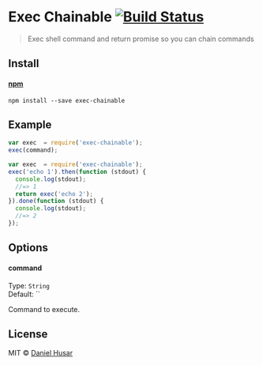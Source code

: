 # Exec Chainable [![Build Status](https://travis-ci.org/danielhusar/exec-chainable.svg)](https://travis-ci.org/danielhusar/exec-chainable)

> Exec shell command and return promise so you can chain commands

## Install

#### [npm](https://npmjs.org/package/exec-chainable)

```
npm install --save exec-chainable
```

## Example

```javascript
var exec  = require('exec-chainable');
exec(command);
```

```javascript
var exec  = require('exec-chainable');
exec('echo 1').then(function (stdout) {
  console.log(stdout);
  //=> 1
  return exec('echo 2');
}).done(function (stdout) {
  console.log(stdout);
  //=> 2
});
```

## Options

#### command

Type: `String`  
Default: ``

Command to execute.


## License

MIT © [Daniel Husar](https://github.com/danielhusar)
